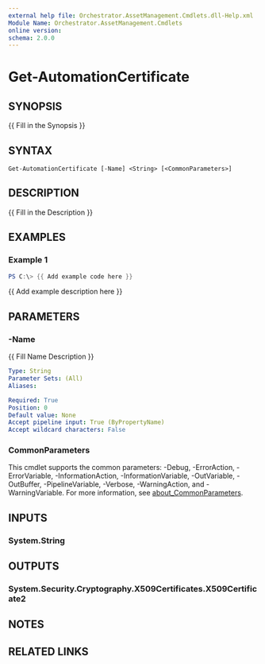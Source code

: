 ```yaml
---
external help file: Orchestrator.AssetManagement.Cmdlets.dll-Help.xml
Module Name: Orchestrator.AssetManagement.Cmdlets
online version:
schema: 2.0.0
---
```


# Get-AutomationCertificate

## SYNOPSIS
{{ Fill in the Synopsis }}

## SYNTAX

```
Get-AutomationCertificate [-Name] <String> [<CommonParameters>]
```

## DESCRIPTION
{{ Fill in the Description }}

## EXAMPLES

### Example 1
```powershell
PS C:\> {{ Add example code here }}
```

{{ Add example description here }}

## PARAMETERS

### -Name
{{ Fill Name Description }}

```yaml
Type: String
Parameter Sets: (All)
Aliases:

Required: True
Position: 0
Default value: None
Accept pipeline input: True (ByPropertyName)
Accept wildcard characters: False
```

### CommonParameters
This cmdlet supports the common parameters: -Debug, -ErrorAction, -ErrorVariable, -InformationAction, -InformationVariable, -OutVariable, -OutBuffer, -PipelineVariable, -Verbose, -WarningAction, and -WarningVariable. For more information, see [about_CommonParameters](http://go.microsoft.com/fwlink/?LinkID=113216).

## INPUTS

### System.String

## OUTPUTS

### System.Security.Cryptography.X509Certificates.X509Certificate2

## NOTES

## RELATED LINKS
